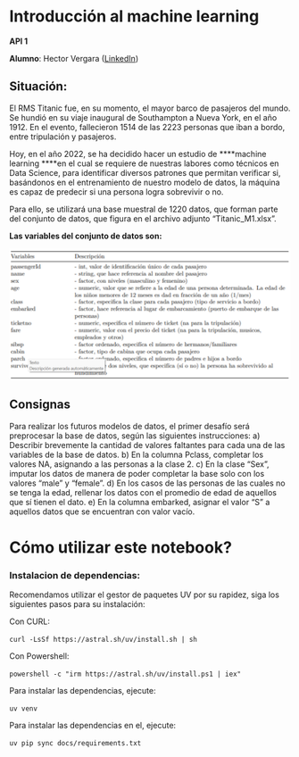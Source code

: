 # Introducción al machine learning

**API 1**

**Alumno**: Hector Vergara ([LinkedIn](https://www.linkedin.com/in/hector-vergara/))

## Situación:

El RMS Titanic fue, en su momento, el mayor barco de pasajeros del mundo. Se hundió en su viaje inaugural de Southampton a Nueva York, en el año 1912. En el evento, fallecieron 1514 de las 2223 personas que iban a bordo, entre tripulación y pasajeros.

Hoy, en el año 2022, se ha decidido hacer un estudio de ****machine learning ****en el cual se requiere de nuestras labores como técnicos en Data Science, para identificar diversos patrones que permitan verificar si, basándonos en el entrenamiento de nuestro modelo de datos, la máquina es capaz de predecir si una persona logra sobrevivir o no.

Para ello, se utilizará una base muestral de 1220 datos, que forman parte del conjunto de datos, que figura en el archivo adjunto “Titanic_M1.xlsx”.

**Las variables del conjunto de datos son:**

![](assets/20241027_133617_image.png)

## Consignas

Para realizar los futuros modelos de datos, el primer desafío será preprocesar la base de datos, según las siguientes instrucciones:
a) Describir brevemente la cantidad de valores faltantes para cada una de las variables de la base de datos.
b) En la columna Pclass, completar los valores NA, asignando a las personas a la clase 2.
c) En la clase “Sex”, imputar los datos de manera de poder completar la base solo con los valores “male” y “female”.
d) En los casos de las personas de las cuales no se tenga la edad, rellenar los datos con el promedio de edad de aquellos que sí tienen el dato.
e) En la columna embarked, asignar el valor “S” a aquellos datos que se encuentran con valor vacío.

# Cómo utilizar este notebook?

### Instalacion de dependencias:

Recomendamos utilizar el gestor de paquetes UV por su rapidez, siga los siguientes pasos para su instalación:

Con CURL:

`curl -LsSf https://astral.sh/uv/install.sh | sh`

Con Powershell:

`powershell -c "irm https://astral.sh/uv/install.ps1 | iex"`

Para instalar las dependencias, ejecute:

`uv venv`

Para instalar las dependencias en el, ejecute:

`uv pip sync docs/requirements.txt`

